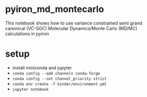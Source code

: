 # pyiron_md_montecarlo
This notebook shows how to use variance constrained semi grand canonical (VC-SGC) Molecular Dynamics/Monte Carlo (MD/MC) calculations in pyiron

# setup

- install miniconda and jupyter
- `conda config --add channels conda-forge`
- `conda config --set channel_priority strict`
- `conda env create -f binder/environment.yml`
- `jupyter notebook`
